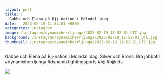 ```yaml
---
layout: post
title: |
  Gabbe och Elena på Bjj-nation i Mölndal idag
date:   2023-02-19 11:52:01 +0000
categories: instagram
image: /instagram/dynamixherrljunga/2023-02-19_11-52-01_UTC.jpg
background: /instagram/dynamixherrljunga/2023-02-19_11-52-01_UTC.jpg
thumbnail: /instagram/dynamixherrljunga/2023-02-19_11-52-01_UTC.jpg
---
```

Gabbe och Elena på Bjj-nation i Mölndal idag. Silver och Brons. Bra jobbat!! #dynamixherrljunga #dynamixfightingsports #bjj #bjjkids



<img src='/www-dynamix-herrljunga/instagram/dynamixherrljunga/2023-02-19_11-52-01_UTC.jpg' class='img-fluid' />
